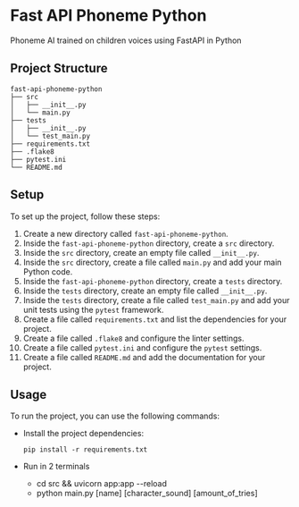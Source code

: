# Fast API Phoneme Python

Phoneme AI trained on children voices using FastAPI in Python

## Project Structure

```
fast-api-phoneme-python
├── src
│   ├── __init__.py
│   └── main.py
├── tests
│   ├── __init__.py
│   └── test_main.py
├── requirements.txt
├── .flake8
├── pytest.ini
└── README.md
```

## Setup

To set up the project, follow these steps:

1. Create a new directory called `fast-api-phoneme-python`.
2. Inside the `fast-api-phoneme-python` directory, create a `src` directory.
3. Inside the `src` directory, create an empty file called `__init__.py`.
4. Inside the `src` directory, create a file called `main.py` and add your main Python code.
5. Inside the `fast-api-phoneme-python` directory, create a `tests` directory.
6. Inside the `tests` directory, create an empty file called `__init__.py`.
7. Inside the `tests` directory, create a file called `test_main.py` and add your unit tests using the `pytest` framework.
8. Create a file called `requirements.txt` and list the dependencies for your project.
9. Create a file called `.flake8` and configure the linter settings.
10. Create a file called `pytest.ini` and configure the `pytest` settings.
11. Create a file called `README.md` and add the documentation for your project.

## Usage

To run the project, you can use the following commands:

- Install the project dependencies:
  ```
  pip install -r requirements.txt
  ```

- Run in 2 terminals
  - cd src && uvicorn app:app --reload
  - python main.py [name] [character_sound] [amount_of_tries]
